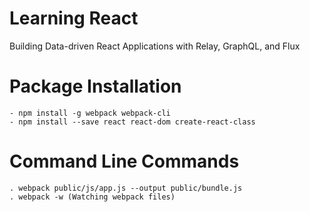 # Learning React
Building Data-driven React Applications with Relay, GraphQL, and Flux

# Package Installation
    - npm install -g webpack webpack-cli
    - npm install --save react react-dom create-react-class

# Command Line Commands
    . webpack public/js/app.js --output public/bundle.js
    . webpack -w (Watching webpack files)
